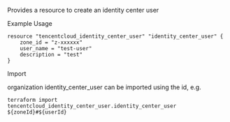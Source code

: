 Provides a resource to create an identity center user

Example Usage

```hcl
resource "tencentcloud_identity_center_user" "identity_center_user" {
    zone_id = "z-xxxxxx"
    user_name = "test-user"
    description = "test"
}
```

Import

organization identity_center_user can be imported using the id, e.g.

```
terraform import tencentcloud_identity_center_user.identity_center_user ${zoneId}#${userId}
```
